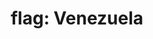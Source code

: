 ---
layout: smileys&emotion
title: "flag: Venezuela"
emoji: flag_venezuela
permalink: 🇻🇪.html
image: assets/img/3moji/flag_venezuela.png
---